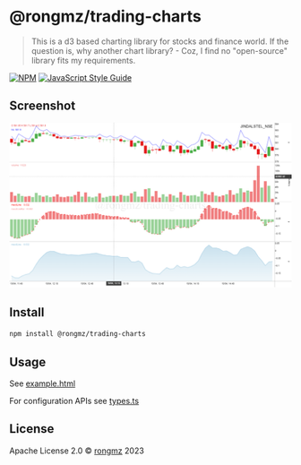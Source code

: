 # @rongmz/trading-charts

> This is a d3 based charting library for stocks and finance world. If the question is, why another chart library? - Coz, I find no &quot;open-source&quot; library fits my requirements.

[![NPM](https://img.shields.io/npm/v/@rongmz/trading-charts.svg)](https://www.npmjs.com/package/@rongmz/trading-charts) [![JavaScript Style Guide](https://img.shields.io/badge/code_style-standard-brightgreen.svg)](https://standardjs.com)

## Screenshot
![Screenshot](./example/chart-sample.png)

## Install

```bash
npm install @rongmz/trading-charts
```

## Usage

See [example.html](https://github.com/rongmz/rongmz-trading-charts/tree/master/example/index.html)

For configuration APIs see [types.ts](./src/types.ts)

## License

Apache License 2.0 © [rongmz](https://github.com/rongmz) 2023
